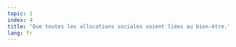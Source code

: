 ```yaml
---
topic: 1
index: 4
title: "Que toutes les allocations sociales soient liées au bien-être."
lang: fr
---
```


